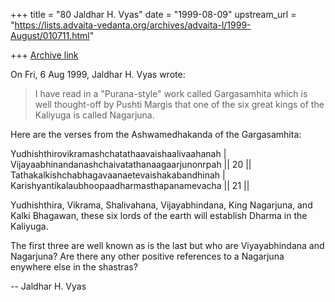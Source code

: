 +++
title = "80 Jaldhar H. Vyas"
date = "1999-08-09"
upstream_url = "https://lists.advaita-vedanta.org/archives/advaita-l/1999-August/010711.html"

+++
[Archive link](https://lists.advaita-vedanta.org/archives/advaita-l/1999-August/010711.html)

On Fri, 6 Aug 1999, Jaldhar H. Vyas wrote:

> I have read in a "Purana-style" work called
> Gargasamhita which is well thought-off by Pushti Margis that one of the
> six  great kings of the Kaliyuga is called Nagarjuna.


Here are the verses from the Ashwamedhakanda of the Gargasamhita:

Yudhishthirovikramashchatathaavaishaalivaahanah |
Vijayaabhinandanashchaivatathanaagaarjunonrpah || 20 ||
Tathakalkishchabhagavaanaetevaishakabandhinah |
Karishyantikalaubhoopaadharmasthapanamevacha || 21 ||

Yudhishthira, Vikrama, Shalivahana, Vijayabhindana, King Nagarjuna, and
Kalki Bhagawan, these six lords of the earth will establish Dharma in the
Kaliyuga.

The first three are well known as is the last but who are Viyayabhindana
and Nagarjuna?  Are there any other positive references to a Nagarjuna
enywhere else in the shastras?

--
Jaldhar H. Vyas <jaldhar at braincells.com>

